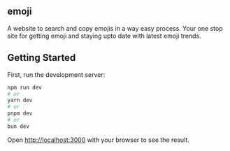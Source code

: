 ## emoji

A website to search and copy emojis in a way easy process. Your one stop site for getting emoji and staying upto date with latest emoji trends.

## Getting Started

First, run the development server:

```bash
npm run dev
# or
yarn dev
# or
pnpm dev
# or
bun dev
```

Open [http://localhost:3000](http://localhost:3000) with your browser to see the result.